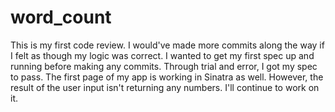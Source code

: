 # word_count

This is my first code review. I would've made more commits along the way if I felt as though my logic was correct. 
I wanted to get my first spec up and running before making any commits.
Through trial and error, I got my spec to pass. The first page of my app is working in Sinatra as well.
However, the result of the user input isn't returning any numbers. I'll continue to work on it. 
